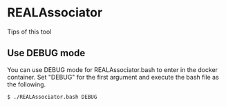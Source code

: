 # REALAssociator
Tips of this tool

## Use DEBUG mode
You can use DEBUG mode for REALAssociator.bash to enter in the docker container.
Set "DEBUG" for the first argument and execute the bash file as the following.
```
$ ./REALAssociator.bash DEBUG
```
